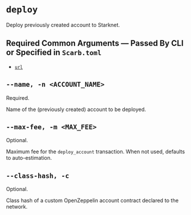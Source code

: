 # `deploy`
Deploy previously created account to Starknet.

## Required Common Arguments — Passed By CLI or Specified in `Scarb.toml`

* [`url`](../common.md#--url--u-rpc_url)

## `--name, -n <ACCOUNT_NAME>`
Required.

Name of the (previously created) account to be deployed.

## `--max-fee, -m <MAX_FEE>`
Optional.

Maximum fee for the `deploy_account` transaction. When not used, defaults to auto-estimation.

## `--class-hash, -c`
Optional.

Class hash of a custom OpenZeppelin account contract declared to the network.
